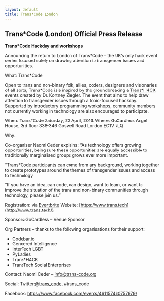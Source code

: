 ```yaml
---
layout: default
title: Trans*Code London
---
```


## Trans*Code (London) Official Press Release

**Trans*Code Hackday and workshops**

Announcing the return to London of Trans*Code – the UK’s only&nbsp;hack event series focused solely on drawing attention to transgender issues and opportunities.

What: Trans\*Code

Open to trans and non-binary folk, allies, coders, designers and visionaries of all sorts, Trans\*Code isis inspired by the groundbreaking a [Trans\*H4CK](http://www.transhack.org/) events created by Dr. Kortney Ziegler. The event that aims to help draw attention to transgender issues through a topic-focused hackday. Supported by introductory programming workshops, community members not currently working in technology are also encouraged to participate.


When: Trans*Code
Saturday, 23 April, 2016.
Where:
GoCardless
Angel House, 3rd floor
338-346 Goswell Road
London EC1V 7LQ

Why:

Co-organiser Naomi Ceder explains: “As technology offers growing opportunities, being sure these opportunities are equally accessible to traditionally marginalised groups grows ever more important.

“Trans*Code participants can come from any background, working together to create prototypes around the themes of transgender issues and access to technology

“If you have an idea, can code, can design, want to learn, or want to improve the situation of the trans and non-binary communities through technology, please join us.”

Registration: via [Eventbrite](https://www.eventbrite.com/e/transcode-london-2016-tickets-21129556071)
Website: [https://www.trans.tech](http://www.trans.tech/)

Sponsors:GoCardless – Venue Sponsor

Org Partners – thanks to the following organisations for their support:
* Codebar.io
* Gendered Intelligence
* InterTech LGBT
* PyLadies
* Trans*H4CK
* TransTech Social Enterprises

Contact:
Naomi Ceder – info@trans-code.org

Social:
Twitter:[@trans_code](https://twitter.com/trans_code), #trans_code

Facebook: https://www.facebook.com/events/461157460757979/